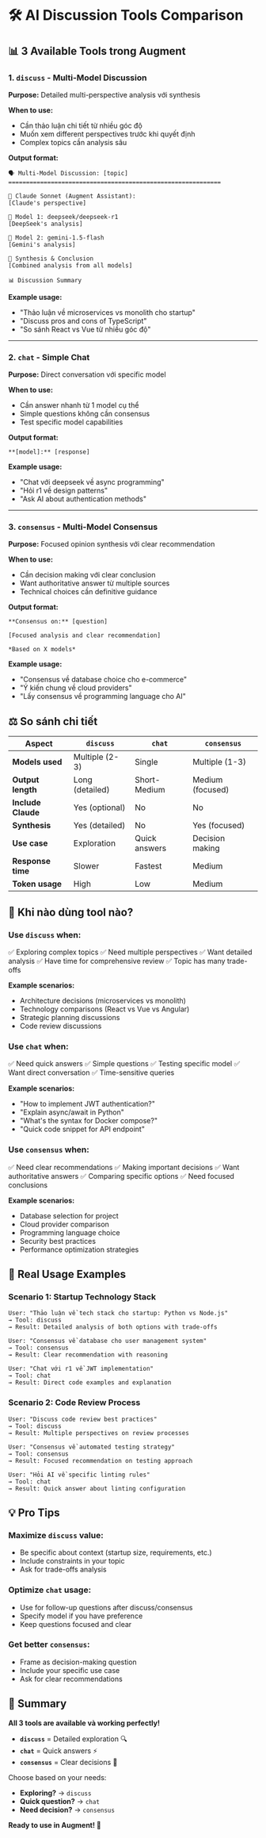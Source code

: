 # 🛠️ AI Discussion Tools Comparison

## 📊 **3 Available Tools trong Augment**

### 1. **`discuss`** - Multi-Model Discussion
**Purpose:** Detailed multi-perspective analysis với synthesis

**When to use:**
- Cần thảo luận chi tiết từ nhiều góc độ
- Muốn xem different perspectives trước khi quyết định
- Complex topics cần analysis sâu

**Output format:**
```
🗣️ Multi-Model Discussion: [topic]
============================================================

🤖 Claude Sonnet (Augment Assistant):
[Claude's perspective]

🤖 Model 1: deepseek/deepseek-r1
[DeepSeek's analysis]

🤖 Model 2: gemini-1.5-flash  
[Gemini's analysis]

🎯 Synthesis & Conclusion
[Combined analysis from all models]

📊 Discussion Summary
```

**Example usage:**
- "Thảo luận về microservices vs monolith cho startup"
- "Discuss pros and cons of TypeScript"
- "So sánh React vs Vue từ nhiều góc độ"

---

### 2. **`chat`** - Simple Chat
**Purpose:** Direct conversation với specific model

**When to use:**
- Cần answer nhanh từ 1 model cụ thể
- Simple questions không cần consensus
- Test specific model capabilities

**Output format:**
```
**[model]:** [response]
```

**Example usage:**
- "Chat với deepseek về async programming"
- "Hỏi r1 về design patterns"
- "Ask AI about authentication methods"

---

### 3. **`consensus`** - Multi-Model Consensus
**Purpose:** Focused opinion synthesis với clear recommendation

**When to use:**
- Cần decision making với clear conclusion
- Want authoritative answer từ multiple sources
- Technical choices cần definitive guidance

**Output format:**
```
**Consensus on:** [question]

[Focused analysis and clear recommendation]

*Based on X models*
```

**Example usage:**
- "Consensus về database choice cho e-commerce"
- "Ý kiến chung về cloud providers"
- "Lấy consensus về programming language cho AI"

## ⚖️ **So sánh chi tiết**

| Aspect | `discuss` | `chat` | `consensus` |
|--------|-----------|--------|-------------|
| **Models used** | Multiple (2-3) | Single | Multiple (1-3) |
| **Output length** | Long (detailed) | Short-Medium | Medium (focused) |
| **Include Claude** | Yes (optional) | No | No |
| **Synthesis** | Yes (detailed) | No | Yes (focused) |
| **Use case** | Exploration | Quick answers | Decision making |
| **Response time** | Slower | Fastest | Medium |
| **Token usage** | High | Low | Medium |

## 🎯 **Khi nào dùng tool nào?**

### **Use `discuss` when:**
✅ Exploring complex topics
✅ Need multiple perspectives
✅ Want detailed analysis
✅ Have time for comprehensive review
✅ Topic has many trade-offs

**Example scenarios:**
- Architecture decisions (microservices vs monolith)
- Technology comparisons (React vs Vue vs Angular)
- Strategic planning discussions
- Code review discussions

### **Use `chat` when:**
✅ Need quick answers
✅ Simple questions
✅ Testing specific model
✅ Want direct conversation
✅ Time-sensitive queries

**Example scenarios:**
- "How to implement JWT authentication?"
- "Explain async/await in Python"
- "What's the syntax for Docker compose?"
- "Quick code snippet for API endpoint"

### **Use `consensus` when:**
✅ Need clear recommendations
✅ Making important decisions
✅ Want authoritative answers
✅ Comparing specific options
✅ Need focused conclusions

**Example scenarios:**
- Database selection for project
- Cloud provider comparison
- Programming language choice
- Security best practices
- Performance optimization strategies

## 🚀 **Real Usage Examples**

### **Scenario 1: Startup Technology Stack**
```
User: "Thảo luận về tech stack cho startup: Python vs Node.js"
→ Tool: discuss
→ Result: Detailed analysis of both options with trade-offs

User: "Consensus về database cho user management system"  
→ Tool: consensus
→ Result: Clear recommendation with reasoning

User: "Chat với r1 về JWT implementation"
→ Tool: chat  
→ Result: Direct code examples and explanation
```

### **Scenario 2: Code Review Process**
```
User: "Discuss code review best practices"
→ Tool: discuss
→ Result: Multiple perspectives on review processes

User: "Consensus về automated testing strategy"
→ Tool: consensus  
→ Result: Focused recommendation on testing approach

User: "Hỏi AI về specific linting rules"
→ Tool: chat
→ Result: Quick answer about linting configuration
```

## 💡 **Pro Tips**

### **Maximize `discuss` value:**
- Be specific about context (startup size, requirements, etc.)
- Include constraints in your topic
- Ask for trade-offs analysis

### **Optimize `chat` usage:**
- Use for follow-up questions after discuss/consensus
- Specify model if you have preference
- Keep questions focused and clear

### **Get better `consensus`:**
- Frame as decision-making question
- Include your specific use case
- Ask for clear recommendations

## 🎉 **Summary**

**All 3 tools are available và working perfectly!**

- **`discuss`** = Detailed exploration 🔍
- **`chat`** = Quick answers ⚡
- **`consensus`** = Clear decisions 🎯

Choose based on your needs:
- **Exploring?** → `discuss`
- **Quick question?** → `chat`  
- **Need decision?** → `consensus`

**Ready to use in Augment! 🚀**
